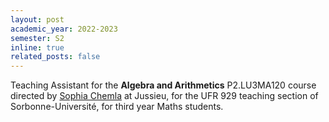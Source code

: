 ```yaml
---
layout: post
academic_year: 2022-2023
semester: S2
inline: true
related_posts: false
---
```


Teaching Assistant for the **Algebra and Arithmetics** P2.LU3MA120 course directed by <a href="https://webusers.imj-prg.fr/~sophie.chemla/">Sophia Chemla</a> at Jussieu, for the UFR 929 teaching section of Sorbonne-Université, for third year Maths students.